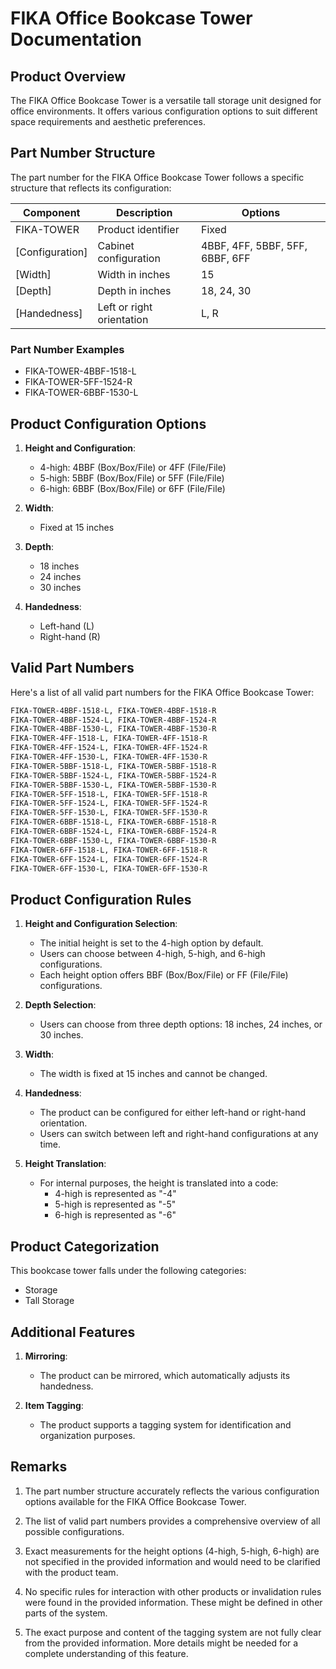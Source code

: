 # FIKA Office Bookcase Tower Documentation

## Product Overview

The FIKA Office Bookcase Tower is a versatile tall storage unit designed for office environments. It offers various configuration options to suit different space requirements and aesthetic preferences.

## Part Number Structure

The part number for the FIKA Office Bookcase Tower follows a specific structure that reflects its configuration:

| Component | Description | Options |
|-----------|-------------|---------|
| FIKA-TOWER | Product identifier | Fixed |
| [Configuration] | Cabinet configuration | 4BBF, 4FF, 5BBF, 5FF, 6BBF, 6FF |
| [Width] | Width in inches | 15 |
| [Depth] | Depth in inches | 18, 24, 30 |
| [Handedness] | Left or right orientation | L, R |

### Part Number Examples

- FIKA-TOWER-4BBF-1518-L
- FIKA-TOWER-5FF-1524-R
- FIKA-TOWER-6BBF-1530-L

## Product Configuration Options

1. **Height and Configuration**:
   - 4-high: 4BBF (Box/Box/File) or 4FF (File/File)
   - 5-high: 5BBF (Box/Box/File) or 5FF (File/File)
   - 6-high: 6BBF (Box/Box/File) or 6FF (File/File)

2. **Width**:
   - Fixed at 15 inches

3. **Depth**:
   - 18 inches
   - 24 inches
   - 30 inches

4. **Handedness**:
   - Left-hand (L)
   - Right-hand (R)

## Valid Part Numbers

Here's a list of all valid part numbers for the FIKA Office Bookcase Tower:

```markdown
FIKA-TOWER-4BBF-1518-L, FIKA-TOWER-4BBF-1518-R
FIKA-TOWER-4BBF-1524-L, FIKA-TOWER-4BBF-1524-R
FIKA-TOWER-4BBF-1530-L, FIKA-TOWER-4BBF-1530-R
FIKA-TOWER-4FF-1518-L, FIKA-TOWER-4FF-1518-R
FIKA-TOWER-4FF-1524-L, FIKA-TOWER-4FF-1524-R
FIKA-TOWER-4FF-1530-L, FIKA-TOWER-4FF-1530-R
FIKA-TOWER-5BBF-1518-L, FIKA-TOWER-5BBF-1518-R
FIKA-TOWER-5BBF-1524-L, FIKA-TOWER-5BBF-1524-R
FIKA-TOWER-5BBF-1530-L, FIKA-TOWER-5BBF-1530-R
FIKA-TOWER-5FF-1518-L, FIKA-TOWER-5FF-1518-R
FIKA-TOWER-5FF-1524-L, FIKA-TOWER-5FF-1524-R
FIKA-TOWER-5FF-1530-L, FIKA-TOWER-5FF-1530-R
FIKA-TOWER-6BBF-1518-L, FIKA-TOWER-6BBF-1518-R
FIKA-TOWER-6BBF-1524-L, FIKA-TOWER-6BBF-1524-R
FIKA-TOWER-6BBF-1530-L, FIKA-TOWER-6BBF-1530-R
FIKA-TOWER-6FF-1518-L, FIKA-TOWER-6FF-1518-R
FIKA-TOWER-6FF-1524-L, FIKA-TOWER-6FF-1524-R
FIKA-TOWER-6FF-1530-L, FIKA-TOWER-6FF-1530-R
```

## Product Configuration Rules

1. **Height and Configuration Selection**: 
   - The initial height is set to the 4-high option by default.
   - Users can choose between 4-high, 5-high, and 6-high configurations.
   - Each height option offers BBF (Box/Box/File) or FF (File/File) configurations.

2. **Depth Selection**:
   - Users can choose from three depth options: 18 inches, 24 inches, or 30 inches.

3. **Width**:
   - The width is fixed at 15 inches and cannot be changed.

4. **Handedness**:
   - The product can be configured for either left-hand or right-hand orientation.
   - Users can switch between left and right-hand configurations at any time.

5. **Height Translation**:
   - For internal purposes, the height is translated into a code:
     - 4-high is represented as "-4"
     - 5-high is represented as "-5"
     - 6-high is represented as "-6"

## Product Categorization

This bookcase tower falls under the following categories:
- Storage
- Tall Storage

## Additional Features

1. **Mirroring**: 
   - The product can be mirrored, which automatically adjusts its handedness.

2. **Item Tagging**:
   - The product supports a tagging system for identification and organization purposes.

## Remarks

1. The part number structure accurately reflects the various configuration options available for the FIKA Office Bookcase Tower.

2. The list of valid part numbers provides a comprehensive overview of all possible configurations.

3. Exact measurements for the height options (4-high, 5-high, 6-high) are not specified in the provided information and would need to be clarified with the product team.

4. No specific rules for interaction with other products or invalidation rules were found in the provided information. These might be defined in other parts of the system.

5. The exact purpose and content of the tagging system are not fully clear from the provided information. More details might be needed for a complete understanding of this feature.